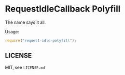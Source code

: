 # RequestIdleCallback Polyfill

The name says it all.

Usage:

```js
require("request-idle-polyfill");
```

## LICENSE

MIT, see `LICENSE.md`
